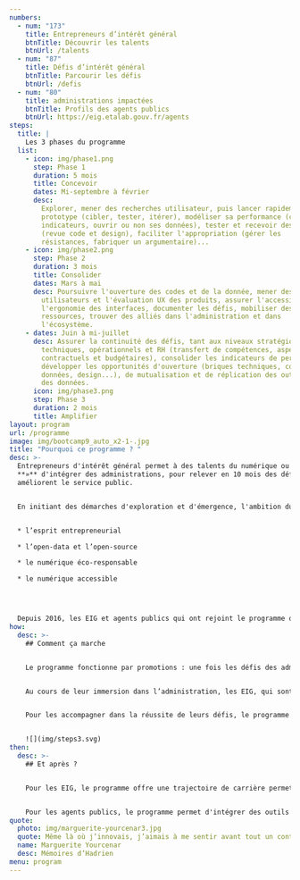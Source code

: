 ```yaml
---
numbers:
  - num: "173"
    title: Entrepreneurs d’intérêt général
    btnTitle: Découvrir les talents
    btnUrl: /talents
  - num: "87"
    title: Défis d’intérêt général
    btnTitle: Parcourir les défis
    btnUrl: /defis
  - num: "80"
    title: administrations impactées
    btnTitle: Profils des agents publics
    btnUrl: https://eig.etalab.gouv.fr/agents
steps:
  title: |
    Les 3 phases du programme
  list:
    - icon: img/phase1.png
      step: Phase 1
      duration: 5 mois
      title: Concevoir
      dates: Mi-septembre à février
      desc:
        Explorer, mener des recherches utilisateur, puis lancer rapidement son
        prototype (cibler, tester, itérer), modéliser sa performance (créer des
        indicateurs, ouvrir ou non ses données), tester et recevoir des retours
        (revue code et design), faciliter l'appropriation (gérer les
        résistances, fabriquer un argumentaire)...
    - icon: img/phase2.png
      step: Phase 2
      duration: 3 mois
      title: Consolider
      dates: Mars à mai
      desc: Poursuivre l'ouverture des codes et de la donnée, mener des tests
        utilisateurs et l'évaluation UX des produits, assurer l'accessibilité et
        l'ergonomie des interfaces, documenter les défis, mobiliser des
        ressources, trouver des alliés dans l'administration et dans
        l'écosystème.
    - dates: Juin à mi-juillet
      desc: Assurer la continuité des défis, tant aux niveaux stratégiques,
        techniques, opérationnels et RH (transfert de compétences, aspects
        contractuels et budgétaires), consolider les indicateurs de performance,
        développer les opportunités d'ouverture (briques techniques, codes,
        données, design...), de mutualisation et de réplication des outils et
        des données.
      icon: img/phase3.png
      step: Phase 3
      duration: 2 mois
      title: Amplifier
layout: program
url: /programme
image: img/bootcamp9_auto_x2-1-.jpg
title: "Pourquoi ce programme ? "
desc: >-
  Entrepreneurs d'intérêt général permet à des talents du numérique ou **«** EIG
  **»** d'intégrer des administrations, pour relever en 10 mois des défis qui
  améliorent le service public. 


  En initiant des démarches d'exploration et d'émergence, l'ambition du programme est de développer une administration plus entrepreneuriale, tant dans ses méthodes que sa culture de travail. Ses valeurs cardinales sont : 


  * l’esprit entrepreneurial 

  * l’open-data et l’open-source 

  * le numérique éco-responsable 

  * le numérique accessible




  Depuis 2016, les EIG et agents publics qui ont rejoint le programme ont eu des effets déterminants pour transformer les administrations et répondre aux attentes des citoyens.
how:
  desc: >-
    ## Comment ça marche


    Le programme fonctionne par promotions : une fois les défis des administrations sélectionnés par appel à projets, un appel à candidatures est organisé pour recruter les candidats - les EIG - qui rejoindront l’administration pendant 10 mois, en tant qu’agents contractuels. 


    Au cours de leur immersion dans l’administration, les EIG, qui sont en-dehors de la hiérarchie habituelle, sont amenés à proposer des modifications au défi envisagé initialement par les administrations d’accueil, et élaborent une feuille de route sur laquelle ils et elles itèrent avec les agents publics.


    Pour les accompagner dans la réussite de leurs défis, le programme offre tout au long des 10 mois un appui méthodologique et une expertise entrepreneuriale adaptée au contexte de l'administration. 


    ![](img/steps3.svg)
then:
  desc: >-
    ## Et après ?


    Pour les EIG, le programme offre une trajectoire de carrière permettant de mettre leurs compétences au service de l'intérêt général. Après 10 mois d'immersion au coeur des métiers de l'administration, **plus de 50% des EIG choisissent de rester dans le secteur public**.


    Pour les agents publics, le programme permet d'intégrer des outils et des talents durablement dans leurs services pour faire évoluer la qualité du service public. **90% des défis relevés lors du programme perdurent** ensuite dans les administrations qui les ont menés.
quote:
  photo: img/marguerite-yourcenar3.jpg
  quote: Même là où j’innovais, j’aimais à me sentir avant tout un continuateur.
  name: Marguerite Yourcenar
  desc: Mémoires d’Hadrien
menu: program
---
```

